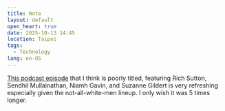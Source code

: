 ```yaml
---
title: Note
layout: default
open_heart: true
date: 2025-10-13 14:45
location: Taipei
tags: 
  - Technology
lang: en-US
---
```


[This podcast episode](https://youtu.be/e-sghqKZ-Mw) that I think is poorly titled, featuring Rich Sutton, Sendhil Mullainathan, Niamh Gavin, and Suzanne Gildert is very refreshing especially given the not-all-white-men lineup. I only wish it was 5 times longer.
